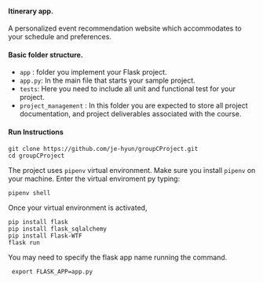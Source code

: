 #### Itinerary app.
A personalized event recommendation website which accommodates to your schedule and preferences.

#### Basic folder structure.
- `app` : folder you implement your Flask project.
- `app.py`: In the main file that starts your sample project.
- `tests`: Here you need to include all unit and functional test for your project.
- `project_management` : In this folder you are expected to store all project documentation, and project deliverables associated with the course.


#### Run Instructions

```shell
git clone https://github.com/je-hyun/groupCProject.git
cd groupCProject
```

The project uses `pipenv` virtual environment. Make sure you install `pipenv` on your machine. Enter the virtual enviroment py typing:

```shell
pipenv shell
```

Once your virtual environment is activated,
```shell
pip install flask
pip install flask_sqlalchemy
pip install Flask-WTF
flask run
```

You may need to specify the flask app name running the command.
```shell  
 export FLASK_APP=app.py
```
